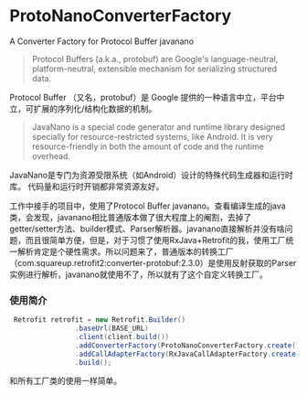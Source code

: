 # ProtoNanoConverterFactory
A Converter Factory for Protocol Buffer javanano 



> Protocol Buffers (a.k.a., protobuf) are Google's language-neutral, platform-neutral, extensible mechanism for serializing structured data.

Protocol Buffer （又名，protobuf）是 Google 提供的一种语言中立，平台中立，可扩展的序列化/结构化数据的机制。

> JavaNano is a special code generator and runtime library designed specially for resource-restricted systems, like Android. It is very resource-friendly in both the amount of code and the runtime overhead. 

JavaNano是专门为资源受限系统（如Android）设计的特殊代码生成器和运行时库。 代码量和运行时开销都非常资源友好。

工作中接手的项目中，使用了Protocol Buffer javanano。查看编译生成的java类，会发现，javanano相比普通版本做了很大程度上的阉割，去掉了getter/setter方法、builder模式、Parser解析器。javanano直接解析并没有啥问题，而且很简单方便，但是，对于习惯了使用RxJava+Retrofit的我，使用工厂统一解析肯定是个硬性需求。所以问题来了，普通版本的转换工厂（com.squareup.retrofit2:converter-protobuf:2.3.0）是使用反射获取的Parser实例进行解析，javanano就使用不了，所以就有了这个自定义转换工厂。



### 使用简介

```java
 Retrofit retrofit = new Retrofit.Builder()
                .baseUrl(BASE_URL)
                .client(client.build())
                .addConverterFactory(ProtoNanoConverterFactory.create())
                .addCallAdapterFactory(RxJavaCallAdapterFactory.create())
                .build();
```

和所有工厂类的使用一样简单。
